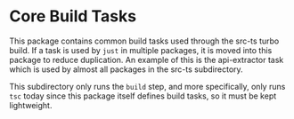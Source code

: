 # Core Build Tasks

This package contains common build tasks used through the src-ts turbo build. If a task is used by `just` in multiple packages, it is moved into this package to reduce duplication. An example of this is the api-extractor task which is used by almost all packages in the src-ts subdirectory.

This subdirectory only runs the `build` step, and more specifically, only runs `tsc` today since this package itself defines build tasks, so it must be kept lightweight.
